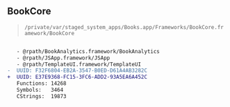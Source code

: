 ## BookCore

> `/private/var/staged_system_apps/Books.app/Frameworks/BookCore.framework/BookCore`

```diff

   - @rpath/BookAnalytics.framework/BookAnalytics
   - @rpath/JSApp.framework/JSApp
   - @rpath/TemplateUI.framework/TemplateUI
-  UUID: F32F6804-EB2A-3547-B0ED-D61A4AB3282C
+  UUID: E37E9368-FC15-3FC6-ADD2-93A5EA6A452C
   Functions: 14268
   Symbols:   3464
   CStrings:  19873

```
